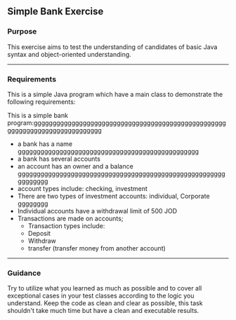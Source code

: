 ## Simple Bank Exercise

### Purpose
This exercise aims to test the understanding of candidates of basic Java syntax and object-oriented understanding. 

---

### Requirements 

This  is a simple Java program which have a main class to demonstrate the following requirements: 

This is a simple bank program:gggggggggggggggggggggggggggggggggggggggggggggggggggggggggggggggggggggggggggg
- a bank has a name gggggggggggggggggggggggggggggggggggggggggggggggg
- a bank has several accounts 
- an account has an owner and a balance ggggggggggggggggggggggggggggggggggggggggggggggggggggggggggggggg
- account types include: checking, investment 
- There are two types of investment accounts: individual, Corporate gggggggg
- Individual accounts have a withdrawal limit of 500 JOD 
- Transactions are made on accounts; 
    - Transaction types include: 
    - Deposit 
    - Withdraw 
    - transfer (transfer money from another account) 

---

### Guidance 
Try to utilize what you learned as much as possible and to cover all exceptional cases in your test classes according to the logic you understand. 
Keep the code as clean and clear as possible, this task shouldn't take much time but have a clean and executable results. 
